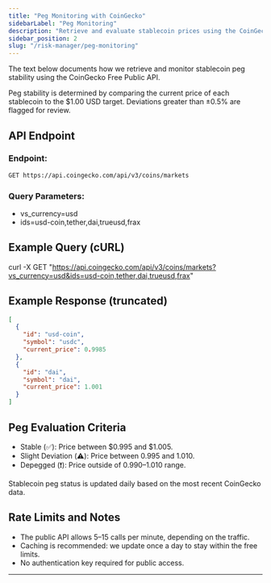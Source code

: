 ```yaml
---
title: "Peg Monitoring with CoinGecko"
sidebarLabel: "Peg Monitoring"
description: "Retrieve and evaluate stablecoin prices using the CoinGecko public API to monitor peg stability."
sidebar_position: 2
slug: "/risk-manager/peg-monitoring"
---
```

The text below documents how we retrieve and monitor stablecoin peg stability using the CoinGecko Free Public API.

Peg stability is determined by comparing the current price of each stablecoin to the \$1.00 USD target. Deviations greater than ±0.5% are flagged for review.

## API Endpoint

### Endpoint:
```bash
GET https://api.coingecko.com/api/v3/coins/markets
```
### Query Parameters:
- vs_currency=usd
- ids=usd-coin,tether,dai,trueusd,frax

## Example Query (cURL)

curl -X GET "https://api.coingecko.com/api/v3/coins/markets?vs_currency=usd&ids=usd-coin,tether,dai,trueusd,frax"

## Example Response (truncated)

```json
[
  {
    "id": "usd-coin",
    "symbol": "usdc",
    "current_price": 0.9985
  },
  {
    "id": "dai",
    "symbol": "dai",
    "current_price": 1.001
  }
]
```

## Peg Evaluation Criteria

- Stable (✅): Price between $0.995 and $1.005.
- Slight Deviation (⚠️): Price between 0.995 and 1.010.
- Depegged (❗): Price outside of $0.990–$1.010 range.

Stablecoin peg status is updated daily based on the most recent CoinGecko data.

## Rate Limits and Notes

- The public API allows 5–15 calls per minute, depending on the traffic.
- Caching is recommended: we update once a day to stay within the free limits.
- No authentication key required for public access.

---